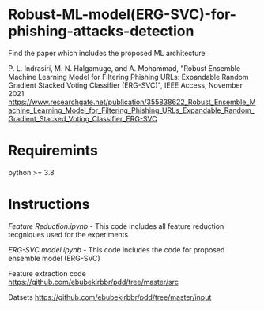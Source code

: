 # Robust-ML-model(ERG-SVC)-for-phishing-attacks-detection

Find the paper which includes the proposed ML architecture

P. L. Indrasiri, M. N. Halgamuge, and A. Mohammad, "Robust Ensemble Machine Learning Model for Filtering Phishing URLs: Expandable Random Gradient Stacked Voting Classifier (ERG-SVC)", IEEE Access, November 2021
https://www.researchgate.net/publication/355838622_Robust_Ensemble_Machine_Learning_Model_for_Filtering_Phishing_URLs_Expandable_Random_Gradient_Stacked_Voting_Classifier_ERG-SVC


# Requiremints

python >= 3.8

# Instructions

*Feature Reduction.ipynb* - 
This code includes all feature reduction tecgniques used for the experiments

*ERG-SVC model.ipynb* - 
This code includes the code for proposed ensemble model (ERG-SVC)



Feature extraction code
https://github.com/ebubekirbbr/pdd/tree/master/src

Datsets
https://github.com/ebubekirbbr/pdd/tree/master/input


